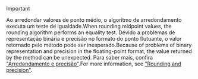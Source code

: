
> [!IMPORTANT]
>  <span data-ttu-id="2f15f-101">Ao arredondar valores de ponto médio, o algoritmo de arredondamento executa um teste de igualdade.</span><span class="sxs-lookup"><span data-stu-id="2f15f-101">When rounding midpoint values, the rounding algorithm performs an equality test.</span></span> <span data-ttu-id="2f15f-102">Devido a problemas de representação binária e precisão no formato do ponto flutuante, o valor retornado pelo método pode ser inesperado.</span><span class="sxs-lookup"><span data-stu-id="2f15f-102">Because of problems of binary representation and precision in the floating-point format, the value returned by the method can be unexpected.</span></span> <span data-ttu-id="2f15f-103">Para saber mais, confira ["Arredondamento e precisão"](xref:System.Math.Round%2A#rounding-and-precision).</span><span class="sxs-lookup"><span data-stu-id="2f15f-103">For more information, see ["Rounding and precision"](xref:System.Math.Round%2A#rounding-and-precision).</span></span>

